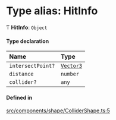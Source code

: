 # Type alias: HitInfo

Ƭ **HitInfo**: `Object`

#### Type declaration

| Name | Type |
| :------ | :------ |
| `intersectPoint?` | [`Vector3`](../classes/Vector3.md) |
| `distance` | `number` |
| `collider?` | `any` |

#### Defined in

[src/components/shape/ColliderShape.ts:5](https://github.com/Orillusion/orillusion/blob/main/src/components/shape/ColliderShape.ts#L5)
